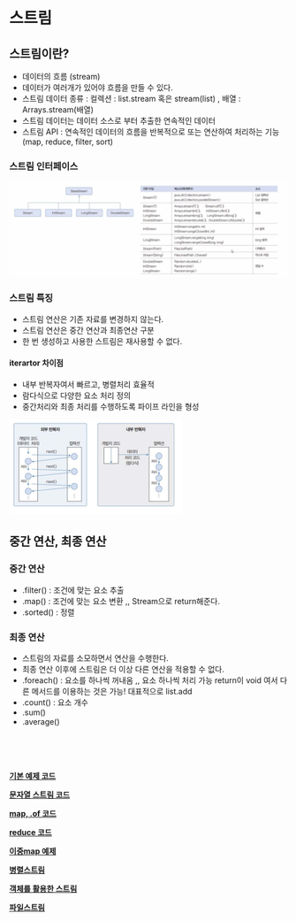 # 스트림

## 스트림이란?
- 데이터의 흐름 (stream)
- 데이터가 여러개가 있어야 흐름을 만들 수 있다.
- 스트림 데이터 종류 : 컬렉션 : list.stream 혹은 stream(list) , 배열 : Arrays.stream(배열)
- 스트림 데이터는 데이터 소스로 부터 추출한 연속적인 데이터
- 스트림 API : 연속적인 데이터의 흐름을 반복적으로 또는 연산하여 처리하는 기능 (map, reduce, filter, sort)

### 스트림 인터페이스
![img.png](../../picture/stream01.png)

### 스트림 특징
- 스트림 연산은 기존 자료를 변경하지 않는다.
- 스트림 연산은 중간 연산과 최종연산 구분
- 한 번 생성하고 사용한 스트림은 재사용할 수 없다.

#### iterartor 차이점
- 내부 반복자여서 빠르고, 병렬처리 효율적
- 람다식으로 다양한 요소 처리 정의
- 중간처리와 최종 처리를 수행하도록 파이프 라인을 형성

![img.png](../../picture/iterartorvsStream.png)

## 중간 연산, 최종 연산
### 중간 연산
- .filter() : 조건에 맞는 요소 추출
- .map() : 조건에 맞는 요소 변환  ,, Stream으로 return해준다.
- .sorted() : 정렬
### 최종 연산
- 스트림의 자료를 소모하면서 연산을 수행한다.
- 최종 연산 이후에 스트림은 더 이상 다른 연산을 적용할 수 없다.
- .foreach() : 요소를 하나씩 꺼내옴  ,, 요소 하나씩 처리 가능 return이 void 여서 다른 메서드를 이용하는 것은 가능! 대표적으로 list.add
- .count() : 요소 개수
- .sum()
- .average() <br>
<br>
<br>
<br>


[**기본 예제 코드**](StreamEx01.java)

[**문자열 스트림 코드**](StreamEx04.java)

[**map, .of 코드**](StreamEx05.java)

[**reduce 코드**](StreamEx06.java)

[**이중map 예제**](StreamExFromLamda01.java)

[**병렬스트림**](StreamPack02%2FParallelStreamEx01.java)

[**객체를 활용한 스트림**](StreamPack02%2Fproduct%2FProductStreamEx.java)

[**파일스트림**](StreamFile.java)
